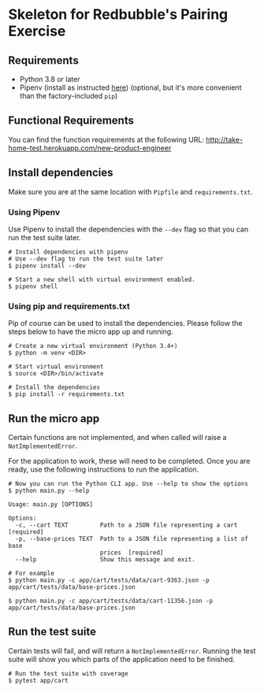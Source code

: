 # Skeleton for Redbubble's Pairing Exercise

## Requirements

- Python 3.8 or later
- Pipenv (install as instructed [here](https://github.com/pypa/pipenv#installation))
(optional, but it's more convenient than the factory-included `pip`)

## Functional Requirements
You can find the function requirements at the following URL:
http://take-home-test.herokuapp.com/new-product-engineer

## Install dependencies

Make sure you are at the same location with `Pipfile` and `requirements.txt`.

### Using Pipenv

Use Pipenv to install the dependencies with the `--dev` flag so that you can run the test suite later.

```shell script
# Install dependencies with pipenv
# Use --dev flag to run the test suite later
$ pipenv install --dev

# Start a new shell with virtual environment enabled.
$ pipenv shell
```

### Using pip and requirements.txt

Pip of course can be used to install the dependencies. Please follow the steps below to have the micro app up and running.

```shell script
# Create a new virtual environment (Python 3.4+)
$ python -m venv <DIR> 

# Start virtual environment
$ source <DIR>/bin/activate

# Install the dependencies
$ pip install -r requirements.txt
```

## Run the micro app
Certain functions are not implemented, and when called will raise a `NotImplementedError`.

For the application to work, these will need to be completed. Once you are ready, use the following
instructions to run the application.

```shell script
# Now you can run the Python CLI app. Use --help to show the options
$ python main.py --help

Usage: main.py [OPTIONS]

Options:
  -c, --cart TEXT         Path to a JSON file representing a cart  [required]
  -p, --base-prices TEXT  Path to a JSON file representing a list of base
                          prices  [required]
  --help                  Show this message and exit.

# For example
$ python main.py -c app/cart/tests/data/cart-9363.json -p app/cart/tests/data/base-prices.json

$ python main.py -c app/cart/tests/data/cart-11356.json -p app/cart/tests/data/base-prices.json
```

## Run the test suite
Certain tests will fail, and will return a `NotImplementedError`. Running the test suite will show you 
which parts of the application need to be finished.
```shell script
# Run the test suite with coverage
$ pytest app/cart
```
